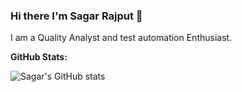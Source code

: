 ### Hi there I'm Sagar Rajput 👋

I am a Quality Analyst and test automation Enthusiast.

**GitHub Stats:**

![Sagar's GitHub stats](https://github-readme-stats.vercel.app/api?username=sagarrajput&show_icons=true)

<!--
**sagarrajput/sagarrajput** is a ✨ _special_ ✨ repository because its `README.md` (this file) appears on your GitHub profile.

Here are some ideas to get you started:

- 🔭 I’m currently working on ...
- 🌱 I’m currently learning ...
- 👯 I’m looking to collaborate on ...
- 🤔 I’m looking for help with ...
- 💬 Ask me about ...
- 📫 How to reach me: ...
- 😄 Pronouns: ...
- ⚡ Fun fact: ...
-->
